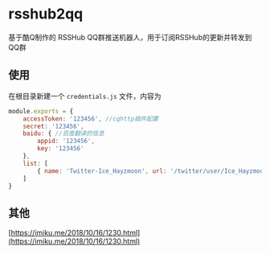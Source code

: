 # rsshub2qq

基于酷Q制作的 RSSHub QQ群推送机器人，用于订阅RSSHub的更新并转发到QQ群

## 使用

在根目录新建一个 `credentials.js` 文件，内容为

```javascript
module.exports = {
    accessToken: '123456', //cqhttp插件配置
    secret: '123456',
    baidu: { //百度翻译的信息
        appid: '123456',
        key: '123456'
    },
    list: [
        { name: 'Twitter-Ice_Hayzmoon', url: '/twitter/user/Ice_Hayzmoon', group_id: 57556801}, //订阅信息
    ]
}
```

## 其他

[https://imiku.me/2018/10/16/1230.html](https://imiku.me/2018/10/16/1230.html)
